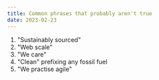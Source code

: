 ```yaml
---
title: Common phrases that probably aren't true
date: 2023-02-23
---
```




1. "Sustainably sourced"
2. "Web scale"
3. "We care"
4. "Clean" prefixing any fossil fuel
5. "We practise agile"
